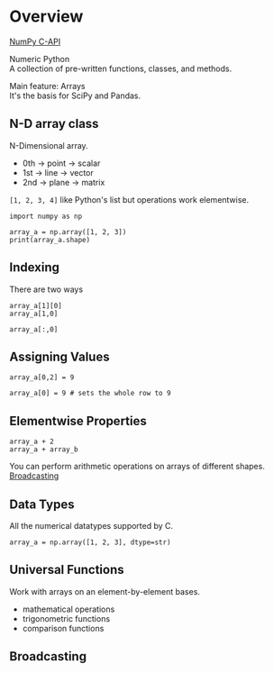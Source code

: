 # Overview

[NumPy C-API](https://www.youtube.com/watch?v=45TOazYbedI)  

Numeric Python  
A collection of pre-written functions, classes, and methods.  

Main feature: Arrays  
It's the basis for SciPy and Pandas.  

## N-D array class
N-Dimensional array.  
- 0th -> point -> scalar
- 1st -> line -> vector
- 2nd -> plane -> matrix

`[1, 2, 3, 4]` like Python's list but operations work elementwise.  

```
import numpy as np

array_a = np.array([1, 2, 3])
print(array_a.shape)
```

## Indexing
There are two ways
```
array_a[1][0]
array_a[1,0]

array_a[:,0]
```

## Assigning Values
```
array_a[0,2] = 9

array_a[0] = 9 # sets the whole row to 9
```

## Elementwise Properties
```
array_a + 2
array_a + array_b
```
You can perform arithmetic operations on arrays of different shapes.  
[Broadcasting](https://numpy.org/doc/stable/user/basics.broadcasting.html)  

## Data Types
All the numerical datatypes supported by C.  
```
array_a = np.array([1, 2, 3], dtype=str)
```

## Universal Functions
Work with arrays on an element-by-element bases.  

- mathematical operations
- trigonometric functions
- comparison functions

## Broadcasting